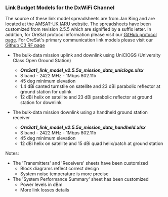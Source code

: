 ### Link Budget Models for the DxWiFi Channel

The source of these link model spreadsheets are from Jan King and are located at the [AMSAT-UK IARU website](http://www.amsatuk.me.uk/iaru/spreadsheet.htm).  The spreadsheets have been customized from revision 2.5.5 which are signified by a suffix letter.  In addition, for OreSat protocol information please visit our [GitHub protocol page](https://github.com/oresat/oresat-design/tree/gh-pages/protocol).  For OreSat's primary communication link models please visit our [Github C3 RF page](https://github.com/oresat/oresat-c3-rf/link-models)

* The bulk-data mission uplink and downlink using UniClOGS (University Class Open Ground Station)
  * ___OreSat1_link_model_v2.5.5a_mission_data_uniclogs.xlsx___
  * S band - 2422 MHz - 1Mbps 802.11b
  * 45 deg minimum elevation
  * 1.4 dBi canted turnstile on satellite and 23 dBi parabolic reflector at ground station for uplink
  * 12 dBi helix on satellite and 23 dBi parabolic reflector at ground station for downlink

* The bulk-data mission downlink using a handheld ground station receiver
  * ___OreSat1_link_model_v2.5.5a_mission_data_handheld.xlsx___
  * S band - 2422 MHz - 1Mbps 802.11b
  * 45 deg minimum elevation
  * 12 dBi helix on satellite and 15 dBi quad helix/patch at ground station

Notes:
- The 'Transmitters' and 'Receivers' sheets have been customized
  - Block diagrams reflect correct design
  - System noise temperature is more precise
- The 'System Performance Summary' sheet has been customized
  - Power levels in dBm
  - More link losses details
